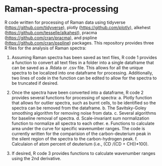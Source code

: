 # Raman-spectra-processing
R code written for processing of Raman data using tidyverse (https://github.com/tidyverse), plotly (https://github.com/plotly), alkehest (https://github.com/tesselle/alkahest), pracma (https://github.com/cran/pracma), and pspline (https://github.com/cran/pspline) packages. This repository provides three R files for the analysis of Raman spectra:

1. Assuming Raman spectra has been saved as text files, R code 1 provides a function to convert all text files in a folder into a single dataframe that can be saved as a .Rdata or .csv file. This allows for all the unique spectra to be localized into one dataframe for processing. Additionally, two lines of code in the function can be edited to allow for the spectra to be truncated if desired.

2. Once the spectra have been converted into a dataframe, R code 2 provides several functions for processing of spectra:
  a. Plotly function that allows for outlier spectra, such as burnt cells, to be identified so the spectra can be removed from the dataframe.
  b. The Savitsky-Goley smoothing algorithm for removing noise from data.
  c. Several  algorithms for baseline removal of spectra.
  d. Scale-invariant sum normalization function to normalize all spectra to each other.
  e. Functions to calculate area under the curve for specific wavenumber ranges. The code is currently written for the comparision of the carbon-deuterium peak in the silent region of the spectra to the carbon-hydrogen peak.
  f. Calculaion of atom percent of deuterium (i.e., (CD /(CD + CH))*100).

3. If desired, R code 3 provides functions to calculate wavenumber ranges using the 2nd derivative.
